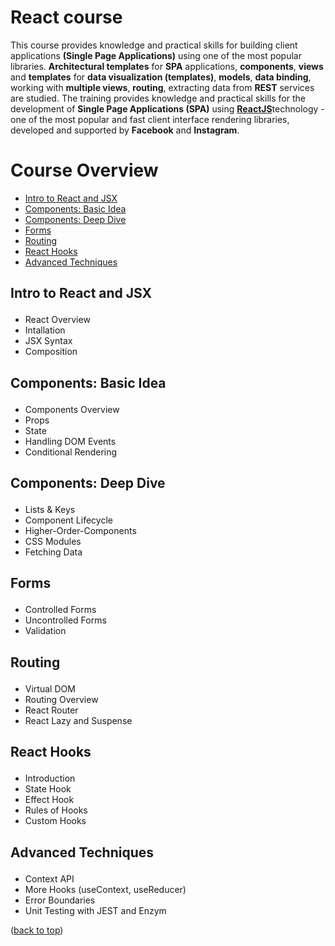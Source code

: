 <div id="top"></div>

# React course

This course provides knowledge and practical skills for building client applications **(Single Page Applications)** using one of the most popular libraries. **Architectural templates** for **SPA** applications, **components**, **views** and **templates** for **data visualization (templates)**, **models**, **data binding**, working with **multiple views**, **routing**, extracting data from **REST** services are studied. The training provides knowledge and practical skills for the development of **Single Page Applications (SPA)** using <a href="https://reactjs.org/"><strong>ReactJS</strong></a>technology - one of the most popular and fast client interface rendering libraries, developed and supported by **Facebook** and **Instagram**.

# Course Overview

- <a href="#intro-jsx">Intro to React and JSX</a>
- <a href="#components-bi">Components: Basic Idea</a> 
- <a href="#components-dd">Components: Deep Dive</a>
- <a href="#forms">Forms</a>
- <a href="#routing">Routing</a>
- <a href="#react-hooks">React Hooks</a>
- <a href="#advanced-techs">Advanced Techniques</a>


## <p id="intro-jsx">Intro to React and JSX</p>
- React Overview
- Intallation
- JSX Syntax
- Composition

## <p id="components-bi">Components: Basic Idea</p>
- Components Overview
- Props
- State
- Handling DOM Events
- Conditional Rendering

## <p id="components-dd">Components: Deep Dive</p>
- Lists & Keys
- Component Lifecycle
- Higher-Order-Components
- CSS Modules
- Fetching Data

## <p id="forms">Forms</p>
- Controlled Forms
- Uncontrolled Forms
- Validation

## <p id="routing">Routing</p>
- Virtual DOM
- Routing Overview
- React Router
- React Lazy and Suspense

## <p id="react-hooks">React Hooks</p>
- Introduction
- State Hook
- Effect Hook
- Rules of Hooks
- Custom Hooks

## <p id="advanced-techniques">Advanced Techniques</p>
- Context API
- More Hooks (useContext, useReducer)
- Error Boundaries
- Unit Testing with JEST and Enzym

(<a href="#top">back to top</a>)